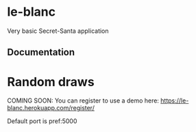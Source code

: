 # le-blanc

Very basic Secret-Santa application


## Documentation

# Random draws

COMING SOON: You can register to use a demo here: https://le-blanc.herokuapp.com/register/

Default port is pref:5000

